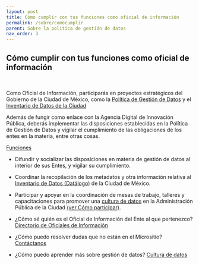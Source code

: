 ```yaml
---
layout: post
title: Cómo cumplir con tus funciones como oficial de información
permalink: /sobre/comocumplir
parent: Sobre la politica de gestión de datos
nav_order: 3
---
```


<h2>  Cómo cumplir con tus funciones como oficial de información </h2>
<br>

Como Oficial de Información, participarás en proyectos estratégicos del Gobierno de la Ciudad de México, como la <a target="_blank" href="http://www3.contraloriadf.gob.mx/prontuario/index.php/normativas/Template/ver_mas/68319/42/1/0">Política de Gestión de Datos</a> y el <a href="https://gobcdmx.github.io/politicadedatos/datalogo">Inventario de Datos de la Ciudad</a>

Además de fungir como enlace con la Agencia Digital de Innovación Pública, deberás implementar las disposiciones establecidas en la Política de Gestión de Datos y vigilar el cumplimiento de las obligaciones de los entes en la materia, entre otras cosas.

<a target="_blank" href="https://gobcdmx.github.io/politicadedatos/loid/#oficial-info">Funciones </a>

- Difundir y socializar las disposiciones en materia de gestión de datos al interior de sus Entes, y vigilar su cumplimiento.
- Coordinar la recopilación de los metadatos y otra información relativa al <a href="https://gobcdmx.github.io/politicadedatos/datalogo">Inventario de Datos (Datálogo)</a>  de la Ciudad de México.
- Participar y apoyar en la coordinación de mesas de trabajo, talleres y capacitaciones para promover una <a href="https://gobcdmx.github.io/politicadedatos/Cultura/intro">cultura de datos</a> en la Administración Pública de la Ciudad <a href="https://gobcdmx.github.io/politicadedatos/participacion/">(ver Cómo participar)</a>.

- ¿Cómo sé quién es el Oficial de Información del Ente al que pertenezco? <a href="https://gobcdmx.github.io/politicadedatos/directorio/">Directorio de Oficiales de Información</a>  
- ¿Cómo puedo resolver dudas que no están en el Micrositio? <a href="https://gobcdmx.github.io/politicadedatos/contact/">Contáctanos </a>
- ¿Cómo puedo aprender más sobre gestión de datos?
 <a href="https://gobcdmx.github.io/politicadedatos/Cultida/guias">Cultura de datos</a>

